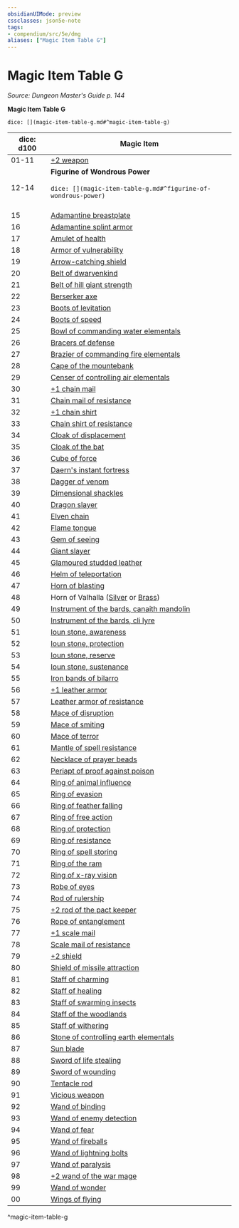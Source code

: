 ```yaml
---
obsidianUIMode: preview
cssclasses: json5e-note
tags:
- compendium/src/5e/dmg
aliases: ["Magic Item Table G"]
---
```

# Magic Item Table G
*Source: Dungeon Master's Guide p. 144* 

**Magic Item Table G**

`dice: [](magic-item-table-g.md#^magic-item-table-g)`

| dice: d100 | Magic Item |
|------------|------------|
| 01-11 | [+2 weapon](/2-Mechanics/CLI/items/2-weapon.md) |
| 12-14 | **Figurine of Wondrous Power**<br /><br />`dice: [](magic-item-table-g.md#^figurine-of-wondrous-power)`<br /><br />| dice: d8 | Magic Item |<br />|----------|------------|<br />| 01 | [Figurine of wondrous power, bronze griffon](/2-Mechanics/CLI/items/figurine-of-wondrous-power-bronze-griffon.md) |<br />| 02 | [Figurine of wondrous power, ebony fly](/2-Mechanics/CLI/items/figurine-of-wondrous-power-ebony-fly.md) |<br />| 03 | [Figurine of wondrous power, golden lions](/2-Mechanics/CLI/items/figurine-of-wondrous-power-golden-lions.md) |<br />| 04 | [Figurine of wondrous power, ivory goats](/2-Mechanics/CLI/items/figurine-of-wondrous-power-ivory-goats.md) |<br />| 05 | [Figurine of wondrous power, marble elephant](/2-Mechanics/CLI/items/figurine-of-wondrous-power-marble-elephant.md) |<br />| 06-07 | [Figurine of wondrous power, onyx dog](/2-Mechanics/CLI/items/figurine-of-wondrous-power-onyx-dog.md) |<br />| 08 | [Figurine of wondrous power, serpentine owl](/2-Mechanics/CLI/items/figurine-of-wondrous-power-serpentine-owl.md) |<br />^figurine-of-wondrous-power |
| 15 | [Adamantine breastplate](/2-Mechanics/CLI/items/adamantine-armor.md) |
| 16 | [Adamantine splint armor](/2-Mechanics/CLI/items/adamantine-armor.md) |
| 17 | [Amulet of health](/2-Mechanics/CLI/items/amulet-of-health.md) |
| 18 | [Armor of vulnerability](/2-Mechanics/CLI/items/armor-of-vulnerability.md) |
| 19 | [Arrow-catching shield](/2-Mechanics/CLI/items/arrow-catching-shield.md) |
| 20 | [Belt of dwarvenkind](/2-Mechanics/CLI/items/belt-of-dwarvenkind.md) |
| 21 | [Belt of hill giant strength](/2-Mechanics/CLI/items/belt-of-hill-giant-strength.md) |
| 22 | [Berserker axe](/2-Mechanics/CLI/items/berserker-axe.md) |
| 23 | [Boots of levitation](/2-Mechanics/CLI/items/boots-of-levitation.md) |
| 24 | [Boots of speed](/2-Mechanics/CLI/items/boots-of-speed.md) |
| 25 | [Bowl of commanding water elementals](/2-Mechanics/CLI/items/bowl-of-commanding-water-elementals.md) |
| 26 | [Bracers of defense](/2-Mechanics/CLI/items/bracers-of-defense.md) |
| 27 | [Brazier of commanding fire elementals](/2-Mechanics/CLI/items/brazier-of-commanding-fire-elementals.md) |
| 28 | [Cape of the mountebank](/2-Mechanics/CLI/items/cape-of-the-mountebank.md) |
| 29 | [Censer of controlling air elementals](/2-Mechanics/CLI/items/censer-of-controlling-air-elementals.md) |
| 30 | [+1 chain mail](/2-Mechanics/CLI/items/1-armor.md) |
| 31 | [Chain mail of resistance](/2-Mechanics/CLI/items/armor-of-resistance.md) |
| 32 | [+1 chain shirt](/2-Mechanics/CLI/items/1-armor.md) |
| 33 | [Chain shirt of resistance](/2-Mechanics/CLI/items/armor-of-resistance.md) |
| 34 | [Cloak of displacement](/2-Mechanics/CLI/items/cloak-of-displacement.md) |
| 35 | [Cloak of the bat](/2-Mechanics/CLI/items/cloak-of-the-bat.md) |
| 36 | [Cube of force](/2-Mechanics/CLI/items/cube-of-force.md) |
| 37 | [Daern's instant fortress](/2-Mechanics/CLI/items/daerns-instant-fortress.md) |
| 38 | [Dagger of venom](/2-Mechanics/CLI/items/dagger-of-venom.md) |
| 39 | [Dimensional shackles](/2-Mechanics/CLI/items/dimensional-shackles.md) |
| 40 | [Dragon slayer](/2-Mechanics/CLI/items/dragon-slayer.md) |
| 41 | [Elven chain](/2-Mechanics/CLI/items/elven-chain.md) |
| 42 | [Flame tongue](/2-Mechanics/CLI/items/flame-tongue.md) |
| 43 | [Gem of seeing](/2-Mechanics/CLI/items/gem-of-seeing.md) |
| 44 | [Giant slayer](/2-Mechanics/CLI/items/giant-slayer.md) |
| 45 | [Glamoured studded leather](/2-Mechanics/CLI/items/glamoured-studded-leather.md) |
| 46 | [Helm of teleportation](/2-Mechanics/CLI/items/helm-of-teleportation.md) |
| 47 | [Horn of blasting](/2-Mechanics/CLI/items/horn-of-blasting.md) |
| 48 | Horn of Valhalla ([Silver](/2-Mechanics/CLI/items/horn-of-valhalla-silver.md) or [Brass](/2-Mechanics/CLI/items/horn-of-valhalla-brass.md)) |
| 49 | [Instrument of the bards, canaith mandolin](/2-Mechanics/CLI/items/instrument-of-the-bards-canaith-mandolin.md) |
| 50 | [Instrument of the bards, cli lyre](/2-Mechanics/CLI/items/instrument-of-the-bards-cli-lyre.md) |
| 51 | [Ioun stone, awareness](/2-Mechanics/CLI/items/ioun-stone-awareness.md) |
| 52 | [Ioun stone, protection](/2-Mechanics/CLI/items/ioun-stone-protection.md) |
| 53 | [Ioun stone, reserve](/2-Mechanics/CLI/items/ioun-stone-reserve.md) |
| 54 | [Ioun stone, sustenance](/2-Mechanics/CLI/items/ioun-stone-sustenance.md) |
| 55 | [Iron bands of bilarro](/2-Mechanics/CLI/items/iron-bands-of-bilarro.md) |
| 56 | [+1 leather armor](/2-Mechanics/CLI/items/1-armor.md) |
| 57 | [Leather armor of resistance](/2-Mechanics/CLI/items/armor-of-resistance.md) |
| 58 | [Mace of disruption](/2-Mechanics/CLI/items/mace-of-disruption.md) |
| 59 | [Mace of smiting](/2-Mechanics/CLI/items/mace-of-smiting.md) |
| 60 | [Mace of terror](/2-Mechanics/CLI/items/mace-of-terror.md) |
| 61 | [Mantle of spell resistance](/2-Mechanics/CLI/items/mantle-of-spell-resistance.md) |
| 62 | [Necklace of prayer beads](/2-Mechanics/CLI/items/necklace-of-prayer-beads.md) |
| 63 | [Periapt of proof against poison](/2-Mechanics/CLI/items/periapt-of-proof-against-poison.md) |
| 64 | [Ring of animal influence](/2-Mechanics/CLI/items/ring-of-animal-influence.md) |
| 65 | [Ring of evasion](/2-Mechanics/CLI/items/ring-of-evasion.md) |
| 66 | [Ring of feather falling](/2-Mechanics/CLI/items/ring-of-feather-falling.md) |
| 67 | [Ring of free action](/2-Mechanics/CLI/items/ring-of-free-action.md) |
| 68 | [Ring of protection](/2-Mechanics/CLI/items/ring-of-protection.md) |
| 69 | [Ring of resistance](/2-Mechanics/CLI/items/ring-of-resistance.md) |
| 70 | [Ring of spell storing](/2-Mechanics/CLI/items/ring-of-spell-storing.md) |
| 71 | [Ring of the ram](/2-Mechanics/CLI/items/ring-of-the-ram.md) |
| 72 | [Ring of x-ray vision](/2-Mechanics/CLI/items/ring-of-x-ray-vision.md) |
| 73 | [Robe of eyes](/2-Mechanics/CLI/items/robe-of-eyes.md) |
| 74 | [Rod of rulership](/2-Mechanics/CLI/items/rod-of-rulership.md) |
| 75 | [+2 rod of the pact keeper](/2-Mechanics/CLI/items/2-rod-of-the-pact-keeper.md) |
| 76 | [Rope of entanglement](/2-Mechanics/CLI/items/rope-of-entanglement.md) |
| 77 | [+1 scale mail](/2-Mechanics/CLI/items/1-armor.md) |
| 78 | [Scale mail of resistance](/2-Mechanics/CLI/items/armor-of-resistance.md) |
| 79 | [+2 shield](/2-Mechanics/CLI/items/2-shield.md) |
| 80 | [Shield of missile attraction](/2-Mechanics/CLI/items/shield-of-missile-attraction.md) |
| 81 | [Staff of charming](/2-Mechanics/CLI/items/staff-of-charming.md) |
| 82 | [Staff of healing](/2-Mechanics/CLI/items/staff-of-healing.md) |
| 83 | [Staff of swarming insects](/2-Mechanics/CLI/items/staff-of-swarming-insects.md) |
| 84 | [Staff of the woodlands](/2-Mechanics/CLI/items/staff-of-the-woodlands.md) |
| 85 | [Staff of withering](/2-Mechanics/CLI/items/staff-of-withering.md) |
| 86 | [Stone of controlling earth elementals](/2-Mechanics/CLI/items/stone-of-controlling-earth-elementals.md) |
| 87 | [Sun blade](/2-Mechanics/CLI/items/sun-blade.md) |
| 88 | [Sword of life stealing](/2-Mechanics/CLI/items/sword-of-life-stealing.md) |
| 89 | [Sword of wounding](/2-Mechanics/CLI/items/sword-of-wounding.md) |
| 90 | [Tentacle rod](/2-Mechanics/CLI/items/tentacle-rod.md) |
| 91 | [Vicious weapon](/2-Mechanics/CLI/items/vicious-weapon.md) |
| 92 | [Wand of binding](/2-Mechanics/CLI/items/wand-of-binding.md) |
| 93 | [Wand of enemy detection](/2-Mechanics/CLI/items/wand-of-enemy-detection.md) |
| 94 | [Wand of fear](/2-Mechanics/CLI/items/wand-of-fear.md) |
| 95 | [Wand of fireballs](/2-Mechanics/CLI/items/wand-of-fireballs.md) |
| 96 | [Wand of lightning bolts](/2-Mechanics/CLI/items/wand-of-lightning-bolts.md) |
| 97 | [Wand of paralysis](/2-Mechanics/CLI/items/wand-of-paralysis.md) |
| 98 | [+2 wand of the war mage](/2-Mechanics/CLI/items/2-wand-of-the-war-mage.md) |
| 99 | [Wand of wonder](/2-Mechanics/CLI/items/wand-of-wonder.md) |
| 00 | [Wings of flying](/2-Mechanics/CLI/items/wings-of-flying.md) |
^magic-item-table-g